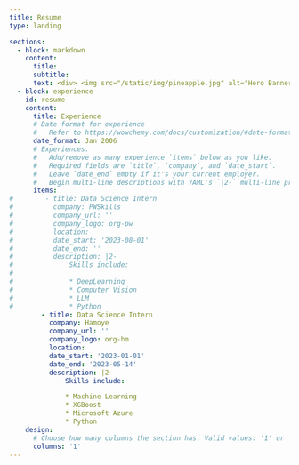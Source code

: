 ```yaml
---
title: Resume
type: landing

sections:
  - block: markdown
    content:
      title: 
      subtitle: 
      text: <div> <img src="/static/img/pineapple.jpg" alt="Hero Banner Image" class="background-img"> <a href="/static/files/Tanya_Shekhawat_CV.pdf" target="_blank" class="btn btn-success px-3 py-2" id= "cva">One Page CV</a> <a href="/static/files/Tanya_Shekhawat_Resume_Full.pdf" target="_blank" class="btn btn-warning px-3 py-2" id = "cvb" >Full CV</a> </div>
  - block: experience
    id: resume
    content:
      title: Experience
      # Date format for experience
      #   Refer to https://wowchemy.com/docs/customization/#date-format
      date_format: Jan 2006
      # Experiences.
      #   Add/remove as many experience `items` below as you like.
      #   Required fields are `title`, `company`, and `date_start`.
      #   Leave `date_end` empty if it's your current employer.
      #   Begin multi-line descriptions with YAML's `|2-` multi-line prefix.
      items:
#        - title: Data Science Intern
#          company: PWSkills
#          company_url: ''
#          company_logo: org-pw
#          location: 
#          date_start: '2023-08-01'
#          date_end: ''
#          description: |2-
#              Skills include:
#
#              * DeepLearning
#              * Computer Vision
#              * LLM
#              * Python
        - title: Data Science Intern
          company: Hamoye
          company_url: ''
          company_logo: org-hm
          location: 
          date_start: '2023-01-01'
          date_end: '2023-05-14'
          description: |2-
              Skills include:

              * Machine Learning
              * XGBoost 
              * Microsoft Azure
              * Python
    design:
      # Choose how many columns the section has. Valid values: '1' or '2'.
      columns: '1'
---
```

